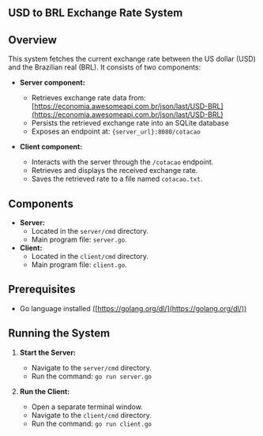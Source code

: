 ## USD to BRL Exchange Rate System

## Overview

This system fetches the current exchange rate between the US dollar (USD) and the Brazilian real (BRL). It consists of two components:

- **Server component:**

  - Retrieves exchange rate data from: [https://economia.awesomeapi.com.br/json/last/USD-BRL](https://economia.awesomeapi.com.br/json/last/USD-BRL)
  - Persists the retrieved exchange rate into an SQLite database
  - Exposes an endpoint at: `{server_url}:8080/cotacao`

- **Client component:**
  - Interacts with the server through the `/cotacao` endpoint.
  - Retrieves and displays the received exchange rate.
  - Saves the retrieved rate to a file named `cotacao.txt`.

## Components

- **Server:**
  - Located in the `server/cmd` directory.
  - Main program file: `server.go`.
- **Client:**
  - Located in the `client/cmd` directory.
  - Main program file: `client.go`.

## Prerequisites

- Go language installed ([https://golang.org/dl/](https://golang.org/dl/))

## Running the System

1. **Start the Server:**

   - Navigate to the `server/cmd` directory.
   - Run the command: `go run server.go`

2. **Run the Client:**
   - Open a separate terminal window.
   - Navigate to the `client/cmd` directory.
   - Run the command: `go run client.go`
